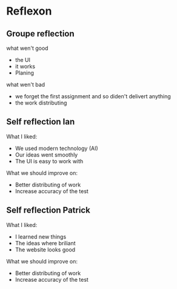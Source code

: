# Reflexon

## Groupe reflection
what wen't good

- the UI
- it works
- Planing

what wen't bad

- we forget the first assignment and so diden't delivert anything
- the work distributing



## Self reflection Ian

What I liked:

- We used modern technology (AI)
- Our ideas went smoothly
- The UI is easy to work with

What we should improve on:

- Better distributing of work
- Increase accuracy of the test

## Self reflection Patrick

What I liked:

- I learned new things
- The ideas where briliant
- The website looks good

What we should improve on:

- Better distributing of work
- Increase accuracy of the test
